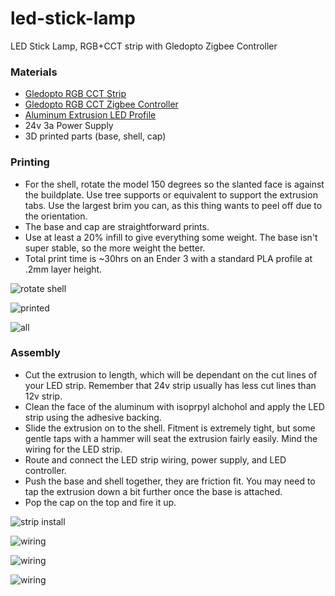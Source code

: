 # led-stick-lamp
LED Stick Lamp, RGB+CCT strip with Gledopto Zigbee Controller

### Materials

- [Gledopto RGB CCT Strip](https://www.aliexpress.com/item/32990834544.html/ "Gledopto RGB CCT Strip") 
- [Gledopto RGB CCT Zigbee Controller](https://www.aliexpress.com/item/32858603964.html "Gledopto RGB CCT Zigbee Controller")
- [Aluminum Extrusion LED Profile](https://www.aliexpress.com/item/4000050935203.html "Aluminum Extrusion LED Profile")
- 24v 3a Power Supply
- 3D printed parts (base, shell, cap)

### Printing
- For the shell, rotate the model 150 degrees so the slanted face is against the buildplate. Use tree supports or equivalent to support the extrusion tabs. Use the largest brim you can, as this thing wants to peel off due to the orientation.
- The base and cap are straightforward prints.
- Use at least a 20% infill to give everything some weight. The base isn't super stable, so the more weight the better.
- Total print time is ~30hrs on an Ender 3 with a standard PLA profile at .2mm layer height.

![rotate shell](https://github.com/jamesbretz/led-stick-lamp/blob/master/images/shell.png)

![printed](https://github.com/jamesbretz/led-stick-lamp/blob/master/images/shell_print.JPG)

![all](https://github.com/jamesbretz/led-stick-lamp/blob/master/images/base_shell.JPG)

### Assembly
- Cut the extrusion to length, which will be dependant on the cut lines of your LED strip. Remember that 24v strip usually has less cut lines than 12v strip.
- Clean the face of the aluminum with isoprpyl alchohol and apply the LED strip using the adhesive backing.
- Slide the extrusion on to the shell. Fitment is extremely tight, but some gentle taps with a hammer will seat the extrusion fairly easily. Mind the wiring for the LED strip.
- Route and connect the LED strip wiring, power supply, and LED controller.
- Push the base and shell together, they are friction fit. You may need to tap the extrusion down a bit further once the base is attached.
- Pop the cap on the top and fire it up. 

![strip install](https://github.com/jamesbretz/led-stick-lamp/blob/master/images/strip_install.JPG)

![wiring](https://github.com/jamesbretz/led-stick-lamp/blob/master/images/wiring_1.jpg)

![wiring](https://github.com/jamesbretz/led-stick-lamp/blob/master/images/wiring_2.jpg)

![wiring](https://github.com/jamesbretz/led-stick-lamp/blob/master/images/wiring_3.jpg)

